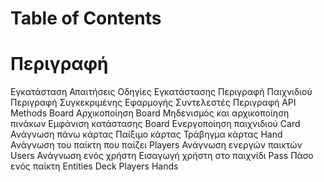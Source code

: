 # Table of Contents
# Περιγραφή
Εγκατάσταση
Απαιτήσεις
Οδηγίες Εγκατάστασης
Περιγραφή Παιχνιδιού
Περιγραφή Συγκεκριμένης Εφαρμογής
Συντελεστές
Περιγραφή API
Methods
Βoard
Αρχικοποίηση Board
Μηδενισμός και αρχικοποίηση πινάκων
Εμφάνιση κατάστασης Board
Ενεργοποίηση παιχνιδιού
Card
Ανάγνωση πάνω κάρτας
Παίξιμο κάρτας
Τράβηγμα κάρτας
Hand
Ανάγνωση του παίκτη που παίζει
Players
Ανάγνωση ενεργών παικτών
Users
Ανάγνωση ενός χρήστη
Εισαγωγή χρήστη στο παιχνίδι
Pass
Πάσο ενός παίκτη
Entities
Deck
Players
Hands
